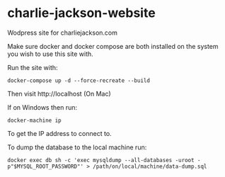 # charlie-jackson-website
Wodpress site for charliejackson.com

Make sure docker and docker compose are both installed on the system you wish to use this site with.

Run the site with:
```
docker-compose up -d --force-recreate --build
```

Then visit http://localhost (On Mac)

If on Windows then run:
```
docker-machine ip
```
To get the IP address to connect to.

To dump the database to the local machine run:
```
docker exec db sh -c 'exec mysqldump --all-databases -uroot -p"$MYSQL_ROOT_PASSWORD"' > /path/on/local/machine/data-dump.sql
```
